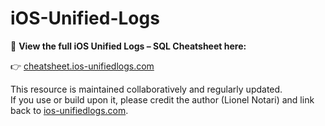 # iOS-Unified-Logs

📘 **View the full iOS Unified Logs – SQL Cheatsheet here:**

👉 [cheatsheet.ios-unifiedlogs.com](https://cheatsheet.ios-unifiedlogs.com)

This resource is maintained collaboratively and regularly updated.  
If you use or build upon it, please credit the author (Lionel Notari) and link back to [ios-unifiedlogs.com](https://www.ios-unifiedlogs.com).
